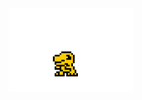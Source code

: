 <img src="https://github.com/ljlm0402/ljlm0402/blob/master/agumon.gif?raw=true" width="200px">
<!-- <img src="https://github.com/ljlm0402/ljlm0402/blob/master/logo.gif?raw=true" width="300px"> -->

<!--
**ljlm0402/ljlm0402** is a ✨ _special_ ✨ repository because its `README.md` (this file) appears on your GitHub profile.

Here are some ideas to get you started:

- 🔭 I’m currently working on ...
- 🌱 I’m currently learning ...
- 👯 I’m looking to collaborate on ...
- 🤔 I’m looking for help with ...
- 💬 Ask me about ...
- 📫 How to reach me: ...
- 😄 Pronouns: ...
- ⚡ Fun fact: ...
-->
